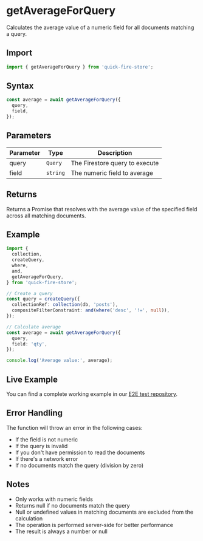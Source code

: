 # getAverageForQuery

Calculates the average value of a numeric field for all documents matching a query.

## Import

```typescript
import { getAverageForQuery } from 'quick-fire-store';
```

## Syntax

```typescript
const average = await getAverageForQuery({
  query,
  field,
});
```

## Parameters

| Parameter | Type     | Description                    |
| --------- | -------- | ------------------------------ |
| query     | `Query`  | The Firestore query to execute |
| field     | `string` | The numeric field to average   |

## Returns

Returns a Promise that resolves with the average value of the specified field across all matching documents.

## Example

```typescript
import {
  collection,
  createQuery,
  where,
  and,
  getAverageForQuery,
} from 'quick-fire-store';

// Create a query
const query = createQuery({
  collectionRef: collection(db, 'posts'),
  compositeFilterConstraint: and(where('desc', '!=', null)),
});

// Calculate average
const average = await getAverageForQuery({
  query,
  field: 'qty',
});

console.log('Average value:', average);
```

## Live Example

You can find a complete working example in our [E2E test repository](https://github.com/YOUR_USERNAME/e2e-nextjs/blob/main/app/store-functions/page.tsx).

## Error Handling

The function will throw an error in the following cases:

- If the field is not numeric
- If the query is invalid
- If you don't have permission to read the documents
- If there's a network error
- If no documents match the query (division by zero)

## Notes

- Only works with numeric fields
- Returns null if no documents match the query
- Null or undefined values in matching documents are excluded from the calculation
- The operation is performed server-side for better performance
- The result is always a number or null
